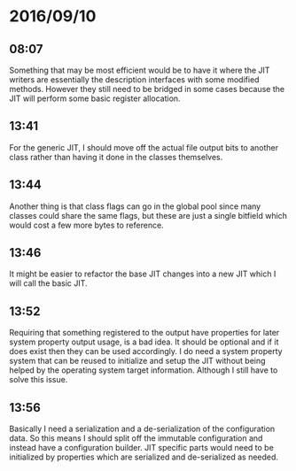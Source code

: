 # 2016/09/10

## 08:07

Something that may be most efficient would be to have it where the JIT writers
are essentially the description interfaces with some modified methods. However
they still need to be bridged in some cases because the JIT will perform
some basic register allocation.

## 13:41

For the generic JIT, I should move off the actual file output bits to another
class rather than having it done in the classes themselves.

## 13:44

Another thing is that class flags can go in the global pool since many classes
could share the same flags, but these are just a single bitfield which would
cost a few more bytes to reference.

## 13:46

It might be easier to refactor the base JIT changes into a new JIT which I
will call the basic JIT.

## 13:52

Requiring that something registered to the output have properties for later
system property output usage, is a bad idea. It should be optional and if it
does exist then they can be used accordingly. I do need a system property
system that can be reused to initialize and setup the JIT without being
helped by the operating system target information. Although I still have to
solve this issue.

## 13:56

Basically I need a serialization and a de-serialization of the configuration
data. So this means I should split off the immutable configuration and instead
have a configuration builder. JIT specific parts would need to be initialized
by properties which are serialized and de-serialized as needed.

